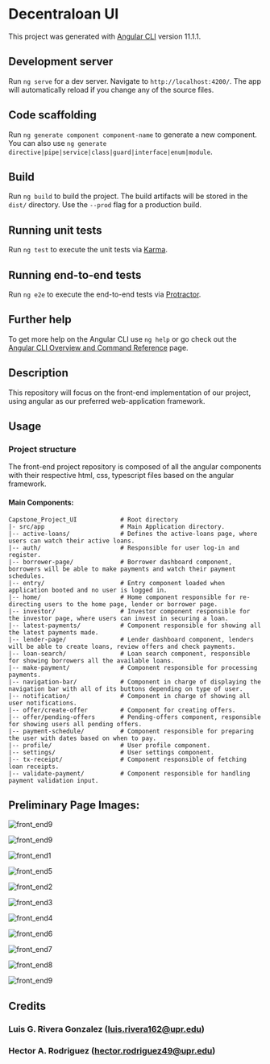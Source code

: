 # Decentraloan UI

This project was generated with [Angular CLI](https://github.com/angular/angular-cli) version 11.1.1.

## Development server

Run `ng serve` for a dev server. Navigate to `http://localhost:4200/`. The app will automatically reload if you change any of the source files.

## Code scaffolding

Run `ng generate component component-name` to generate a new component. You can also use `ng generate directive|pipe|service|class|guard|interface|enum|module`.

## Build

Run `ng build` to build the project. The build artifacts will be stored in the `dist/` directory. Use the `--prod` flag for a production build.

## Running unit tests

Run `ng test` to execute the unit tests via [Karma](https://karma-runner.github.io).

## Running end-to-end tests

Run `ng e2e` to execute the end-to-end tests via [Protractor](http://www.protractortest.org/).

## Further help

To get more help on the Angular CLI use `ng help` or go check out the [Angular CLI Overview and Command Reference](https://angular.io/cli) page.

## Description

This repository will focus on the front-end implementation of our project, using angular as our preferred web-application framework.  

## Usage

### Project structure

The front-end project repository is composed of all the angular components with their respective html, css, typescript files based on the angular framework. 

#### Main Components: 

```
Capstone_Project_UI            # Root directory
|- src/app                     # Main Application directory.
|-- active-loans/              # Defines the active-loans page, where users can watch their active loans.
|-- auth/                      # Responsible for user log-in and register.
|-- borrower-page/             # Borrower dashboard component, borrowers will be able to make payments and watch their payment schedules.
|-- entry/                     # Entry component loaded when application booted and no user is logged in.
|-- home/                      # Home component responsible for re-directing users to the home page, lender or borrower page.
|-- investor/                  # Investor component responsible for the investor page, where users can invest in securing a loan.
|-- latest-payments/           # Component responsible for showing all the latest payments made.
|-- lender-page/               # Lender dashboard component, lenders will be able to create loans, review offers and check payments.
|-- loan-search/               # Loan search component, responsible for showing borrowers all the available loans.
|-- make-payment/              # Component responsible for processing payments.
|-- navigation-bar/            # Component in charge of displaying the navigation bar with all of its buttons depending on type of user. 
|-- notification/              # Component in charge of showing all user notifications. 
|-- offer/create-offer         # Component for creating offers.
|-- offer/pending-offers       # Pending-offers component, responsible for showing users all pending offers.
|-- payment-schedule/          # Component responsible for preparing the user with dates based on when to pay.
|-- profile/                   # User profile component.
|-- settings/                  # User settings component.
|-- tx-receipt/                # Component responsible of fetching loan receipts.
|-- validate-payment/          # Component responsible for handling payment validation input.
```

## Preliminary Page Images: 

![front_end9](images/front_end10.PNG)

![front_end9](images/front_end9.PNG)

![front_end1](images/front_end1.PNG)

![front_end5](images/front_end5.PNG)

![front_end2](images/front_end2.PNG)

![front_end3](images/front_end3.PNG)

![front_end4](images/front_end4.PNG)

![front_end6](images/front_end6.PNG)

![front_end7](images/front_end7.PNG)

![front_end8](images/front_end8.PNG)

![front_end9](images/front_end11.PNG)

## Credits

### Luis G. Rivera Gonzalez (luis.rivera162@upr.edu) 
### Hector A. Rodriguez  (hector.rodriguez49@upr.edu) 
